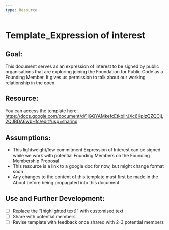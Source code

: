```yaml
---
type: Resource
---
```


# Template_Expression of interest

## Goal: 
This document serves as an expression of interest to be signed by public organisations that are exploring  joining the Foundation for Public Code as a Founding Member.  It gives us permission to talk about our working relationship in the open.

## Resource:
You can access the template here: https://docs.google.com/document/d/1jGQYAMkefcEtkblIrJXc6KpIzQZQCjL2QJBDA6wbHfc/edit?usp=sharing

## Assumptions:
* This lightweight/low commitment Expression of Interest can be signed while we work with potential Founding Members on the Founding Membership Proposal
* This resource is a link to a google doc for now, but might change format soon
* Any changes to the content of this template must first be made in the About before being propagated into this document

## Use and Further Development:
- [ ] Replace the “[highlighted text]” with customised text
- [ ] Share with potential members
- [ ] Revise template with feedback once shared with 2-3 potential members
